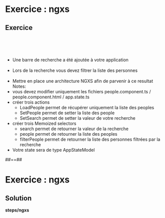 <!-- .slide: class="exercice"-->
# Exercice : ngxs
## Exercice
<br><br><br>

- Une barre de recherche a été ajoutée à votre application<br><br>
- Lors de la recherche vous devez filtrer la liste des personnes<br><br>
- Mettre en place une architecture NGXS afin de parvenir à ce resultat
Notes:
- vous devez modifier uniquement les fichiers people.component.ts / people.component.html / app.state.ts
- créer trois actions
    - LoadPeople permet de récupérer uniquement la liste des peoples
    - SetPeople permet de setter la liste des people
    - SetSearch permet de setter la valeur de votre recherche
- créer trois Memoized selectors
    - search permet de retourner la valeur de la recherche
    - people permet de retourner la liste des peoples
    - filterPeople permet de retourner la liste des personnes filtrées par la recherche
- Votre state sera de type AppStateModel

##==##

<!-- .slide: class="full-center exercice" -->
# Exercice : ngxs
## Solution
__steps/ngxs__
